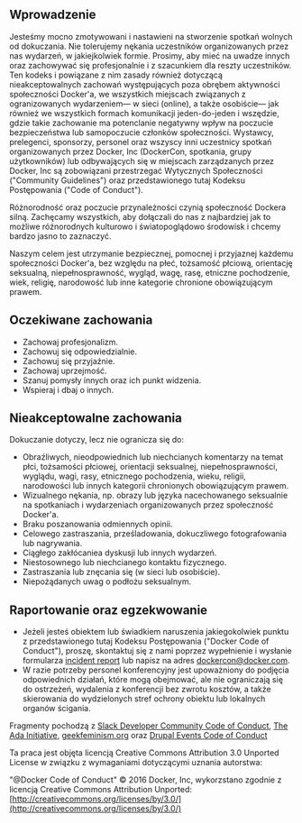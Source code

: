 ## Wprowadzenie

Jesteśmy mocno zmotywowani i nastawieni na stworzenie spotkań wolnych od dokuczania. Nie tolerujemy nękania uczestników organizowanych przez nas wydarzeń, w jakiejkolwiek formie. Prosimy, aby mieć na uwadze innych oraz zachowywać się profesjonalnie i z szacunkiem dla reszty uczestników. Ten kodeks i powiązane z nim zasady również dotyczącą nieakceptowalnych zachowań występujących poza obrębem aktywności społeczności Docker'a, we wszystkich miejscach związanych z ogranizowanych wydarzeniem— w sieci (online), a także osobiście— jak również we wszystkich formach komunikacji jeden-do-jeden i wszędzie, gdzie takie zachowanie ma potenclanie negatywny wpływ na poczucie bezpieczeństwa lub samopoczucie członków społeczności. Wystawcy, prelegenci, sponsorzy, personel oraz wszyscy inni uczestnicy spotkań organizowanych przez Docker, Inc (DockerCon, spotkania, grupy użytkowników) lub odbywających się w miejscach zarządzanych przez Docker, Inc są zobowiązani przestrzegać Wytycznych Społeczności ("Community Guidelines") oraz przedstawionego tutaj Kodeksu Postępowania ("Code of Conduct").

Różnorodność oraz poczucie przynależności czynią społeczność Dockera silną. Zachęcamy wszystkich, aby dołączali do nas z najbardziej jak to możliwe róźnorodnych kulturowo i światopoglądowo środowisk i chcemy bardzo jasno to zaznaczyć.

Naszym celem jest utrzymanie bezpiecznej, pomocnej i przyjaznej każdemu społeczności Docker'a, bez względu na płeć, tożsamość płciową, orientację seksualną, niepełnosprawność, wygląd, wagę, rasę, etniczne pochodzenie, wiek, religię, narodowość lub inne kategorie chronione obowiązującym prawem.

## Oczekiwane zachowania

- Zachowaj profesjonalizm.
- Zachowuj się odpowiedzialnie.
- Zachowuj się przyjaźnie.
- Zachowaj uprzejmość.
- Szanuj pomysły innych oraz ich punkt widzenia.
- Wspieraj i dbaj o innych.

## Nieakceptowalne zachowania

Dokuczanie dotyczy, lecz nie ogranicza się do:

- Obraźliwych, nieodpowiednich lub niechcianych komentarzy na temat płci, tożsamości płciowej, orientacji seksualnej, niepełnosprawności, wyglądu, wagi, rasy, etnicznego pochodzenia, wieku, religii, narodowości lub innych kategorii chronionych obowiązującym prawem.
- Wizualnego nękania, np. obrazy lub języka nacechowanego seksualnie na spotkaniach i wydarzeniach organizowanych przez społeczność Docker'a.
- Braku poszanowania odmiennych opinii.
- Celowego zastraszania, prześladowania, dokuczliwego fotografowania lub nagrywania.
- Ciągłego zakłócaniea dyskusji lub innych wydarzeń.
- Niestosownego lub niechcianego kontaktu fizycznego.
- Zastraszania lub znęcania się (w sieci lub osobiście).
- Niepożądanych uwag o podłożu seksualnym.

## Raportowanie oraz egzekwowanie

- Jeżeli jesteś obiektem lub świadkiem naruszenia jakiegokolwiek punktu z przedstawionego tutaj Kodeksu Postępowania ("Docker Code of Conduct"), proszę, skontaktuj się z nami poprzez wypełnienie i wysłanie formularza [incident report](https://docs.google.com/forms/d/e/1FAIpQLScezna1ZXRPzC_phSDoPEF4c5nvw8yQW-vvtI8xHjv-BB9MOg/viewform?c=0&w=1) lub napisz na adres dockercon@docker.com.
- W razie potrzeby personel konferencyjny jest upoważniony do podjęcia odpowiednich działań, które mogą obejmować, ale nie ograniczają się do ostrzeżeń, wydalenia z konferencji bez zwrotu kosztów, a także skierowania do wydzielonych stref ochrony obiektu lub lokalnych organów ścigania.

Fragmenty pochodzą z [Slack Developer Community Code of Conduct](https://api.slack.com/docs/community-code-of-conduct), [The Ada Initiative](https://adainitiative.org/2014/02/18/howto-design-a-code-of-conduct-for-your-community/), [geekfeminism.org](https://geekfeminism.org/about/code-of-conduct/) oraz [Drupal Events Code of Conduct](https://events.drupal.org/dublin2016/code-conduct)

Ta praca jest objęta licencją Creative Commons Attribution 3.0 Unported License w związku z wymaganiami dotyczącymi uznania autorstwa:

"@Docker Code of Conduct" © 2016 Docker, Inc, wykorzstano zgodnie z licencją Creative Commons Attribution Unported: [http://creativecommons.org/licenses/by/3.0/](http://creativecommons.org/licenses/by/3.0/)
